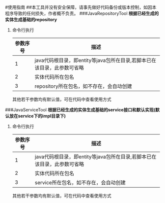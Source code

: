 #使用指南
##本工具并没有安全保障，请事先做好代码备份或版本控制，如因本程序导致的任何损失，作者概不负责。
###JavaRepositoryTool
__根据已经生成的实体生成基础的repository__

1. 命令行执行
	
	|参数序号|描述 |
	| -----|----- |
	|1 |java代码根目录，即entity等java包所在目录,若脚本已在该目录，此参数可省略|
	|2 |实体代码所在包名|
	|3 |repository所在包名，如不存在，会自动创建|
	
	其他若干参数均有默认值，可在代码中查看使用方式
	
###JavaServiceTool
__根据已经生成的实体生成基础的service接口和默认实现(默认放在service下的impl目录下)__

1. 命令行执行
	
	|参数序号|描述 |
	| -----|----- |
	|1 |java代码根目录，即entity等java包所在目录,若脚本已在该目录，此参数可省略|
	|2 |实体代码所在包名|
	|3 |service所在包名，如不存在，会自动创建|
	
	其他若干参数均有默认值，可在代码中查看使用方式